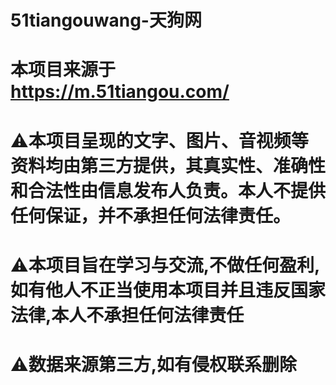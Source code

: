 # 51tiangouwang-天狗网
# 本项目来源于 https://m.51tiangou.com/
# ⚠本项目呈现的文字、图片、音视频等资料均由第三方提供，其真实性、准确性和合法性由信息发布人负责。本人不提供任何保证，并不承担任何法律责任。
# ⚠本项目旨在学习与交流,不做任何盈利,如有他人不正当使用本项目并且违反国家法律,本人不承担任何法律责任
# ⚠数据来源第三方,如有侵权联系删除
